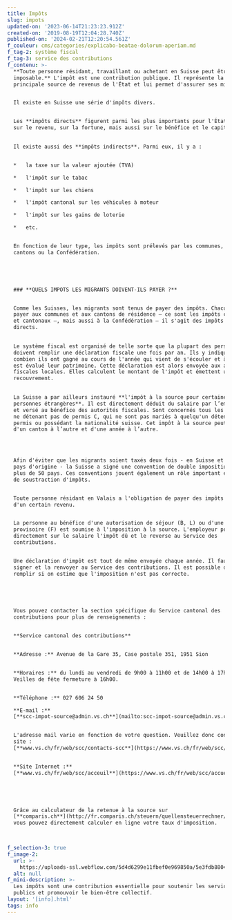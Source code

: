 ```yaml
---
title: Impôts
slug: impots
updated-on: '2023-06-14T21:23:23.912Z'
created-on: '2019-08-19T12:04:28.740Z'
published-on: '2024-02-21T12:20:54.561Z'
f_couleur: cms/categories/explicabo-beatae-dolorum-aperiam.md
f_tag-2: système fiscal
f_tag-3: service des contributions
f_contenu: >-
  **Toute personne résidant, travaillant ou achetant en Suisse peut être
  imposable.** L'impôt est une contribution publique. Il représente la
  principale source de revenus de l'État et lui permet d'assurer ses missions.


  Il existe en Suisse une série d'impôts divers.


  Les **impôts directs** figurent parmi les plus importants pour l'État : impôts
  sur le revenu, sur la fortune, mais aussi sur le bénéfice et le capital.

    
  Il existe aussi des **impôts indirects**. Parmi eux, il y a :


  *   la taxe sur la valeur ajoutée (TVA)

  *   l'impôt sur le tabac

  *   l'impôt sur les chiens

  *   l'impôt cantonal sur les véhicules à moteur

  *   l'impôt sur les gains de loterie

  *   etc.


  En fonction de leur type, les impôts sont prélevés par les communes, les
  cantons ou la Confédération.


  ‍


  ### **QUELS IMPOTS LES MIGRANTS DOIVENT-ILS PAYER ?**


  Comme les Suisses, les migrants sont tenus de payer des impôts. Chacun doit en
  payer aux communes et aux cantons de résidence – ce sont les impôts communaux
  et cantonaux –, mais aussi à la Confédération – il s'agit des impôts fédéraux
  directs.

    
  Le système fiscal est organisé de telle sorte que la plupart des personnes
  doivent remplir une déclaration fiscale une fois par an. Ils y indiquent
  combien ils ont gagné au cours de l'année qui vient de s'écouler et à combien
  est évalué leur patrimoine. Cette déclaration est alors envoyée aux autorités
  fiscales locales. Elles calculent le montant de l'impôt et émettent un avis de
  recouvrement.

    
  La Suisse a par ailleurs instauré **l'impôt à la source pour certaines
  personnes étrangères**. Il est directement déduit du salaire par l’employeur
  et versé au bénéfice des autorités fiscales. Sont concernés tous les migrants
  ne détenant pas de permis C, qui ne sont pas mariés à quelqu'un détenant ce
  permis ou possédant la nationalité suisse. Cet impôt à la source peut varier
  d'un canton à l’autre et d'une année à l’autre.


  ‍  

  Afin d'éviter que les migrants soient taxés deux fois - en Suisse et dans leur
  pays d'origine - la Suisse a signé une convention de double imposition avec
  plus de 50 pays. Ces conventions jouent également un rôle important en matière
  de soustraction d'impôts.  


  Toute personne résidant en Valais a l'obligation de payer des impôts à partir
  d'un certain revenu.


  La personne au bénéfice d'une autorisation de séjour (B, L) ou d'une admission
  provisoire (F) est soumise à l'imposition à la source. L'employeur prélève
  directement sur le salaire l'impôt dû et le reverse au Service des
  contributions.


  Une déclaration d'impôt est tout de même envoyée chaque année. Il faut la
  signer et la renvoyer au Service des contributions. Il est possible de la
  remplir si on estime que l'imposition n'est pas correcte.


  ‍


  Vous pouvez contacter la section spécifique du Service cantonal des
  contributions pour plus de renseignements :


  **Service cantonal des contributions**


  **Adresse :** Avenue de la Gare 35, Case postale 351, 1951 Sion


  **Horaires :** du lundi au vendredi de 9h00 à 11h00 et de 14h00 à 17h00.
  Veilles de fête fermeture à 16h00.


  **Téléphone :** 027 606 24 50  

  ‍**E-mail :**
  [**scc-impot-source@admin.vs.ch**](mailto:scc-impot-source@admin.vs.ch)


  L'adresse mail varie en fonction de votre question. Veuillez donc consulter le
  site :
  [**www.vs.ch/fr/web/scc/contacts-scc**](https://www.vs.ch/fr/web/scc/contacts-scc)


  **Site Internet :**
  [**www.vs.ch/fr/web/scc/acceuil**](https://www.vs.ch/fr/web/scc/accueil)


  ‍


  Grâce au calculateur de la retenue à la source sur
  [**comparis.ch**](http://fr.comparis.ch/steuern/quellensteuerrechner/default.aspx),
  vous pouvez directement calculer en ligne votre taux d'imposition.


  ‍
f_selection-3: true
f_image-2:
  url: >-
    https://uploads-ssl.webflow.com/5d4d6299e11fbef0e969850a/5e3fdb88042e4f397976deed_imp%C3%B4ts1.jpg
  alt: null
f_mini-description: >-
  Les impôts sont une contribution essentielle pour soutenir les services
  publics et promouvoir le bien-être collectif.
layout: '[info].html'
tags: info
---
```




